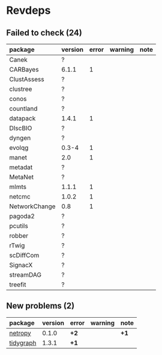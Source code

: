 # Revdeps

## Failed to check (24)

|package       |version |error |warning |note |
|:-------------|:-------|:-----|:-------|:----|
|Canek         |?       |      |        |     |
|CARBayes      |6.1.1   |1     |        |     |
|ClustAssess   |?       |      |        |     |
|clustree      |?       |      |        |     |
|conos         |?       |      |        |     |
|countland     |?       |      |        |     |
|datapack      |1.4.1   |1     |        |     |
|DIscBIO       |?       |      |        |     |
|dyngen        |?       |      |        |     |
|evolqg        |0.3-4   |1     |        |     |
|manet         |2.0     |1     |        |     |
|metadat       |?       |      |        |     |
|MetaNet       |?       |      |        |     |
|mlmts         |1.1.1   |1     |        |     |
|netcmc        |1.0.2   |1     |        |     |
|NetworkChange |0.8     |1     |        |     |
|pagoda2       |?       |      |        |     |
|pcutils       |?       |      |        |     |
|robber        |?       |      |        |     |
|rTwig         |?       |      |        |     |
|scDiffCom     |?       |      |        |     |
|SignacX       |?       |      |        |     |
|streamDAG     |?       |      |        |     |
|treefit       |?       |      |        |     |

## New problems (2)

|package   |version |error  |warning |note   |
|:---------|:-------|:------|:-------|:------|
|[netropy](problems.md#netropy)|0.1.0   |__+2__ |        |__+1__ |
|[tidygraph](problems.md#tidygraph)|1.3.1   |__+1__ |        |       |


